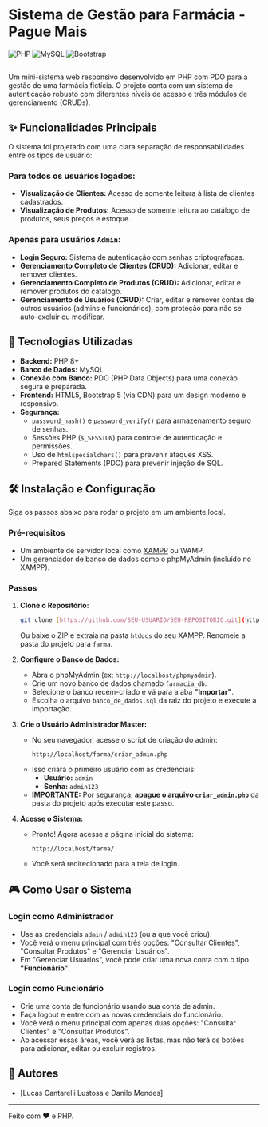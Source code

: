 # Sistema de Gestão para Farmácia - Pague Mais

![PHP](https://img.shields.io/badge/PHP-777BB4?style=for-the-badge&logo=php&logoColor=white)
![MySQL](https://img.shields.io/badge/MySQL-005C84?style=for-the-badge&logo=mysql&logoColor=white)
![Bootstrap](https://img.shields.io/badge/Bootstrap-563D7C?style=for-the-badge&logo=bootstrap&logoColor=white)

##  

Um mini-sistema web responsivo desenvolvido em PHP com PDO para a gestão de uma farmácia fictícia. O projeto conta com um sistema de autenticação robusto com diferentes níveis de acesso e três módulos de gerenciamento (CRUDs).

## ✨ Funcionalidades Principais

O sistema foi projetado com uma clara separação de responsabilidades entre os tipos de usuário:

### Para todos os usuários logados:
- **Visualização de Clientes:** Acesso de somente leitura à lista de clientes cadastrados.
- **Visualização de Produtos:** Acesso de somente leitura ao catálogo de produtos, seus preços e estoque.

### Apenas para usuários `Admin`:
- **Login Seguro:** Sistema de autenticação com senhas criptografadas.
- **Gerenciamento Completo de Clientes (CRUD):** Adicionar, editar e remover clientes.
- **Gerenciamento Completo de Produtos (CRUD):** Adicionar, editar e remover produtos do catálogo.
- **Gerenciamento de Usuários (CRUD):** Criar, editar e remover contas de outros usuários (admins e funcionários), com proteção para não se auto-excluir ou modificar.

## 🚀 Tecnologias Utilizadas

* **Backend:** PHP 8+
* **Banco de Dados:** MySQL
* **Conexão com Banco:** PDO (PHP Data Objects) para uma conexão segura e preparada.
* **Frontend:** HTML5, Bootstrap 5 (via CDN) para um design moderno e responsivo.
* **Segurança:**
    * `password_hash()` e `password_verify()` para armazenamento seguro de senhas.
    * Sessões PHP (`$_SESSION`) para controle de autenticação e permissões.
    * Uso de `htmlspecialchars()` para prevenir ataques XSS.
    * Prepared Statements (PDO) para prevenir injeção de SQL.

## 🛠️ Instalação e Configuração

Siga os passos abaixo para rodar o projeto em um ambiente local.

### Pré-requisitos
* Um ambiente de servidor local como [XAMPP](https://www.apachefriends.org/index.html) ou WAMP.
* Um gerenciador de banco de dados como o phpMyAdmin (incluído no XAMPP).

### Passos
1.  **Clone o Repositório:**
    ```bash
    git clone [https://github.com/SEU-USUARIO/SEU-REPOSITORIO.git](https://github.com/SEU-USUARIO/SEU-REPOSITORIO.git)
    ```
    Ou baixe o ZIP e extraia na pasta `htdocs` do seu XAMPP. Renomeie a pasta do projeto para `farma`.

2.  **Configure o Banco de Dados:**
    * Abra o phpMyAdmin (ex: `http://localhost/phpmyadmin`).
    * Crie um novo banco de dados chamado `farmacia_db`.
    * Selecione o banco recém-criado e vá para a aba **"Importar"**.
    * Escolha o arquivo `banco_de_dados.sql` da raiz do projeto e execute a importação.

3.  **Crie o Usuário Administrador Master:**
    * No seu navegador, acesse o script de criação do admin:
        ```
        http://localhost/farma/criar_admin.php
        ```
    * Isso criará o primeiro usuário com as credenciais:
        - **Usuário:** `admin`
        - **Senha:** `admin123`
    * **IMPORTANTE:** Por segurança, **apague o arquivo `criar_admin.php`** da pasta do projeto após executar este passo.

4.  **Acesse o Sistema:**
    * Pronto! Agora acesse a página inicial do sistema:
        ```
        http://localhost/farma/
        ```
    * Você será redirecionado para a tela de login.

## 🎮 Como Usar o Sistema

### Login como Administrador
-   Use as credenciais `admin` / `admin123` (ou a que você criou).
-   Você verá o menu principal com três opções: "Consultar Clientes", "Consultar Produtos" e "Gerenciar Usuários".
-   Em "Gerenciar Usuários", você pode criar uma nova conta com o tipo **"Funcionário"**.

### Login como Funcionário
-   Crie uma conta de funcionário usando sua conta de admin.
-   Faça logout e entre com as novas credenciais do funcionário.
-   Você verá o menu principal com apenas duas opções: "Consultar Clientes" e "Consultar Produtos".
-   Ao acessar essas áreas, você verá as listas, mas não terá os botões para adicionar, editar ou excluir registros.

## 👥 Autores

* [Lucas Cantarelli Lustosa e Danilo Mendes]


---
Feito com ❤️ e PHP.
